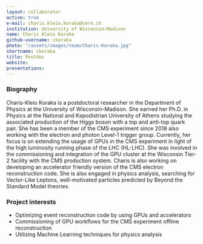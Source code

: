 ```yaml
---
layout: collaborator
active: true
e-mail: charis.kleio.koraka@cern.ch
institution: University of Wisconsin–Madison
name: Charis Kleio Koraka
github-username: ckoraka
photo: "/assets/images/team/Charis-Koraka.jpg"
shortname: ckoraka
title: Postdoc
website:
presentations:
---
```


### Biography
Charis-Kleio Koraka is a postdoctoral researcher in the Department of Physics at the University of Wisconsin-Madison. She earned her Ph.D. in Physics at the National and Kapodistrian University of Athens studying the associated production of the Higgs boson with a top and anti-top quark pair. She has been a member of the CMS experiment since 2018 also working with the electron and photon Level-1 trigger group. Currently, her focus is on extending the usage of GPUs in the CMS 
experiment in light of the high luminosity running phase of the LHC (HL-LHC).  She was involved in the commissioning and integration of the GPU cluster at the Wisconsin Tier-2 facility with the CMS production system. Charis is also working on developing an accelerator friendly version of the CMS electron reconstruction code. She is also engaged in physics analysis, searching for Vector-Like Leptons, well-motivated particles predicted by Beyond the Standard Model theories. 
 
### Project interests
- Optimizing event reconstruction code by using GPUs and accelerators
- Commissioning of GPU workflows for the CMS experiment offline reconstruction
- Utilizing Machine Learning techniques for physics analysis  
